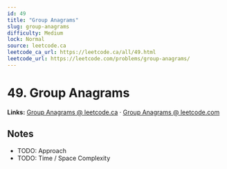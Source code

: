 ```yaml
--- 
id: 49
title: "Group Anagrams"
slug: group-anagrams
difficulty: Medium
lock: Normal
source: leetcode.ca
leetcode_ca_url: https://leetcode.ca/all/49.html
leetcode_url: https://leetcode.com/problems/group-anagrams/
---
```


# 49. Group Anagrams

**Links:** [Group Anagrams @ leetcode.ca](https://leetcode.ca/all/49.html) · [Group Anagrams @ leetcode.com](https://leetcode.com/problems/group-anagrams/)

## Notes
- TODO: Approach
- TODO: Time / Space Complexity
